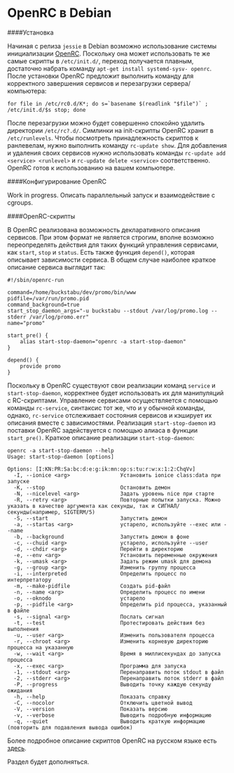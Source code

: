OpenRC в Debian
===============

####Установка

Начиная с релиза `jessie` в Debian возможно использование системы инициализации [OpenRC](http://en.wikipedia.org/wiki/OpenRC). Поскольку она может использовать те же самые скрипты в `/etc/init.d/`, переход получается плавным, достаточно набрать команду `apt-get install systemd-sysv- openrc`. После установки OpenRC предложит выполнить команду для корректного завершения сервисов и перезагрузки сервера/компьютера:

    for file in /etc/rc0.d/K*; do s=`basename $(readlink "$file")` ; /etc/init.d/$s stop; done

После перезагрузки можно будет совершенно спокойно удалить директории `/etc/rc?.d/`. Симлинки на init-скрипты OpenRC хранит в `/etc/runlevels`. Чтобы посмотреть принадлежность скриптов к ранлевелам, нужно выполнить команду `rc-update show`. Для добавления и удаления своих сервисов нужно использовать команды `rc-update add <service> <runlevel>` и `rc-update delete <service>` соответственно. OpenRC готов к использованию на вашем компьютере.

####Конфигурирование OpenRC

Work in progress. Описать параллельный запуск и взаимодействие с cgroups.

####OpenRC-скрипты

В OpenRC реализована возможность декларативного описания сервисов. При этом формат не является строгим, вполне возможно переопределять действия для таких функций управления сервисами, как `start`, `stop` и `status`. Есть также функция `depend()`, которая описывает зависимости сервиса. В общем случае наиболее краткое описание сервиса выглядит так:

    #!/sbin/openrc-run

    command=/home/buckstabu/dev/promo/bin/www
    pidfile=/var/run/promo.pid
    command_background=true
    start_stop_daemon_args="-u buckstabu --stdout /var/log/promo.log --stderr /var/log/promo.err"
    name="promo"

    start_pre() {
        alias start-stop-daemon="openrc -a start-stop-daemon"
    }

    depend() {
        provide promo
    }

Поскольку в OpenRC существуют свои реализации команд `service` и `start-stop-daemon`, корректнее будет использовать их для манипуляций с RC-скриптами. Управление сервисами осуществляется с помощью команды `rc-service`, синтаксис тот же, что и у обычной команды, однако, `rc-service` отслеживает состояния сервисов и кэширует их описания вместе с зависимостями. Реализация `start-stop-daemon` из поставки OpenRC задействуется с помощью алиаса в функции `start_pre()`. Краткое описание реализации `start-stop-daemon`:

    openrc -a start-stop-daemon --help
    Usage: start-stop-daemon [options] 

    Options: [I:KN:PR:Sa:bc:d:e:g:ik:mn:op:s:tu:r:w:x:1:2:ChqVv]
      -I, --ionice <arg>                Установить ionice class:data при запуске
      -K, --stop                        Остановить демон
      -N, --nicelevel <arg>             Задать уровень nice при старте
      -R, --retry <arg>                 Повторные попытки запуска. Можно указать в качестве аргумента как секунды, так и СИГНАЛ/секунды(например, SIGTERM/5)
      -S, --start                       Запустить демон
      -a, --startas <arg>               устарело, используйте --exec или --name
      -b, --background                  Запустить демон в фоне
      -c, --chuid <arg>                 устарело, используйте --user
      -d, --chdir <arg>                 Перейти в директорию
      -e, --env <arg>                   Установить переменные окружения
      -k, --umask <arg>                 Задать режим umask для демона
      -g, --group <arg>                 Изменить группу процесса
      -i, --interpreted                 Определить процесс по интерпретатору
      -m, --make-pidfile                Создать pid-файл
      -n, --name <arg>                  Определить процесс по имени
      -o, --oknodo                      устарело
      -p, --pidfile <arg>               Определить pid процесса, указанный в файле
      -s, --signal <arg>                Послать сигнал
      -t, --test                        Протестировать действия без выполнения
      -u, --user <arg>                  Изменить пользователя процесса
      -r, --chroot <arg>                Изменить корневую директорию процесса на указанную
      -w, --wait <arg>                  Время в миллисекундах до запуска процесса
      -x, --exec <arg>                  Программа для запуска
      -1, --stdout <arg>                Перенаправить поток stdout в файл
      -2, --stderr <arg>                Перенаправить поток stderr в файл
      -P, --progress                    Выводить точку каждую секунду ожидания
      -h, --help                        Показать справку
      -C, --nocolor                     Отключить цветной вывод
      -V, --version                     Показать версию
      -v, --verbose                     Выводить подробную информацию
      -q, --quiet                       Выводить краткую информацию (повторить для подавления вывода ошибок)


Более подробное описание скриптов OpenRC на русском языке есть [здесь](https://www.gentoo.org/doc/ru/handbook/handbook-x86.xml?part=2&chap=4).

Раздел будет дополняться.
